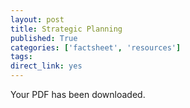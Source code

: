 ```yaml
---
layout: post
title: Strategic Planning
published: True
categories: ['factsheet', 'resources']
tags: 
direct_link: yes
---
```

Your PDF has been downloaded.
